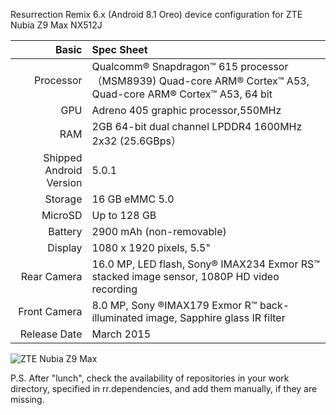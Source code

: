 
Resurrection Remix 6.x (Android 8.1 Oreo)
device configuration for 
ZTE Nubia Z9 Max NX512J

Basic   | Spec Sheet
-------:|:-------------------------
Processor | Qualcomm® Snapdragon™ 615 processor（MSM8939) Quad-core ARM® Cortex™ A53, Quad-core ARM® Cortex™ A53, 64 bit
GPU     | Adreno 405 graphic processor,550MHz
RAM  | 2GB 64-bit dual channel LPDDR4 1600MHz 2x32 (25.6GBps）
Shipped Android Version | 5.0.1
Storage | 16 GB eMMC 5.0
MicroSD | Up to 128 GB
Battery | 2900 mAh (non-removable)
Display | 1080 x 1920 pixels, 5.5"
Rear Camera  | 16.0 MP, LED flash, Sony® IMAX234 Exmor RS™ stacked image sensor, 1080P HD video recording 
Front Camera | 8.0 MP, Sony ®IMAX179 Exmor R™ back-illuminated image, Sapphire glass IR filter 
Release Date | March 2015

![ZTE Nubia Z9 Max](http://static.nubia.cn/product/max/images/params/params_z9max02.jpg "ZTE Nubia Z9 Max")

P.S. After "lunch", check the availability of repositories in your work directory, specified in rr.dependencies, and add them manually, if they are missing.
